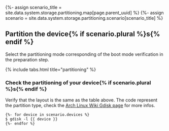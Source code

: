 {%- assign scenario_title = site.data.system.storage.partitioning.map[page.parent_uuid] %}
{%- assign scenario = site.data.system.storage.partitioning.scenario[scenario_title] %}

## Partition the device{% if scenario.plural %}s{% endif %}

Select the partitioning mode corresponding of the boot mode verification in the preparation step.

{% include tabs.html title="partitioning" %}

### Check the partitioning of your device{% if scenario.plural %}s{% endif %}

Verify that the layout is the same as the table above. The code represent the partition type, check the [Arch Linux Wiki Gdisk page](https://wiki.archlinux.org/index.php/GPT_fdisk#Partition_type) for more infos.

```
{%- for device in scenario.devices %}
$ gdisk -l {{ device }}    
{%- endfor %}
```
